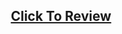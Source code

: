 <h2 align="center"><a href="https://atifsimsek.github.io/javascript-30-days-30-project/12-Key%20Detection">Click To Review</a> </h2>

